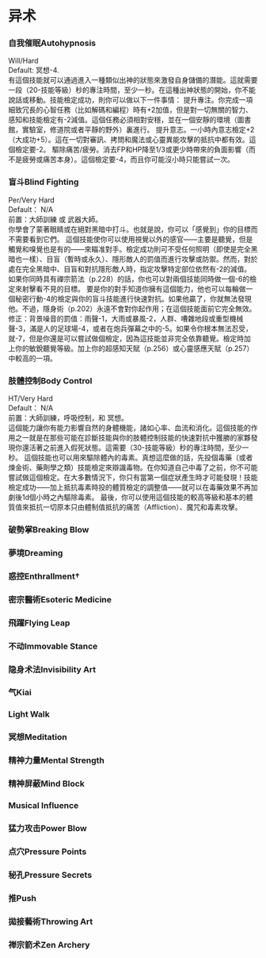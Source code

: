# 异术

### 自我催眠Autohypnosis
Will/Hard  
Default: 冥想-4.  
有這個技能就可以通過進入一種類似出神的狀態來激發自身儲備的潛能。這就需要一段（20-技能等級）秒的專注時間，至少一秒。在這種出神狀態的開始，你不能說話或移動。技能檢定成功，則你可以做以下一件事情：
提升專注。你完成一項細致冗長的心智任務（比如解碼和編程）時有+2加值，但是對一切無關的智力、感知和技能檢定有-2減值。這個任務必須相對安穩，並在一個安靜的環境（圖書館，實驗室，修道院或者平靜的野外）裏進行。
提升意志。一小時內意志檢定+2（大成功+5）。這在一切對審訊、拷問和魔法或心靈異能攻擊的抵抗中都有效。這個檢定要-2。
驅除痛苦/疲勞。消去FP和HP降至1/3或更少時帶來的負面影響（而不是疲勞或痛苦本身）。這個檢定要-4，而且你可能沒小時只能嘗試一次。

### 盲斗Blind Fighting	
Per/Very Hard  
Default： N/A  
前置：大師訓練 或 武器大師。  
你學會了蒙著眼睛或在絕對黑暗中打斗。也就是說，你可以「感覺到」你的目標而不需要看到它們。
這個技能使你可以使用視覺以外的感官——主要是聽覺，但是觸覺和嗅覺也是有的——來瞄准對手。檢定成功則可不受任何照明（即使是完全黑暗也一樣）、目盲（暫時或永久）、隱形敵人的罰值而進行攻擊或防禦。然而，對於處在完全黑暗中、目盲和對抗隱形敵人時，指定攻擊特定部位依然有-2的減值。
如果你同時具有禪宗箭法（p.228）的話，你也可以對兩個技能同時做一個-6的檢定來射擊看不見的目標。
要是你的對手知道你擁有這個能力，他也可以每輪做一個秘密行動-4的檢定與你的盲斗技能進行快速對抗。如果他贏了，你就無法發現他。不過，隱身術（p.202）永遠不會對你起作用；在這個技能面前它完全無效。
修正：背景噪音的罰值：雨聲-1，大雨或暴風-2，人群、嘈雜地段或重型機械聲-3，滿是人的足球場-4，或者在炮兵彈幕之中的-5。如果令你根本無法忍受，就-7，但是你還是可以嘗試做個檢定，因為這技能並非完全依靠聽覺。檢定時加上你的敏銳聽覺等級。加上你的超感知天賦（p.256）或心靈感應天賦（p.257）中較高的一項。

### 肢體控制Body Control	
HT/Very Hard  
Default： N/A  
前置：大師訓練，呼吸控制，和 冥想。  
這個能力讓你有能力影響自然的身體機能，諸如心率、血流和消化。這個技能的作用之一就是在那些可能在診斷技能與你的肢體控制技能的快速對抗中獲勝的家夥發現你還活著之前進入假死狀態。這需要（30-技能等級）秒的專注時間，至少一秒。
這個技能也可以用來驅除體內的毒素。真想這麼做的話，先投個毒藥（或者煉金術、藥劑學之類）技能檢定來辯識毒物。在你知道自己中毒了之前，你不可能嘗試做這個檢定。在大多數情況下，你只有當第一個症狀產生時才可能發現！技能檢定成功——加上抵抗毒素時投的體質檢定的調整值——就可以在毒藥效果不再加劇後1d個小時之內驅除毒素。
最後，你可以使用這個技能的較高等級和基本的體質值來抵抗一切原本只由體制值抵抗的痛苦（Affliction）、魔咒和毒素攻擊。  

### 破勢掌Breaking Blow
### 夢境Dreaming	
### 惑控Enthrallment†	  
### 密宗醫術Esoteric Medicine	  
### 飛躍Flying Leap	
### 不动Immovable Stance	
### 隐身术法Invisibility Art	
### 气Kiai	
### Light Walk	
### 冥想Meditation	
### 精神力量Mental Strength	
### 精神屏蔽Mind Block	
### Musical Influence	
### 猛力攻击Power Blow	
### 点穴Pressure Points	
### 秘孔Pressure Secrets	
### 推Push	
### 拋接藝術Throwing Art	
### 禅宗箭术Zen Archery	
